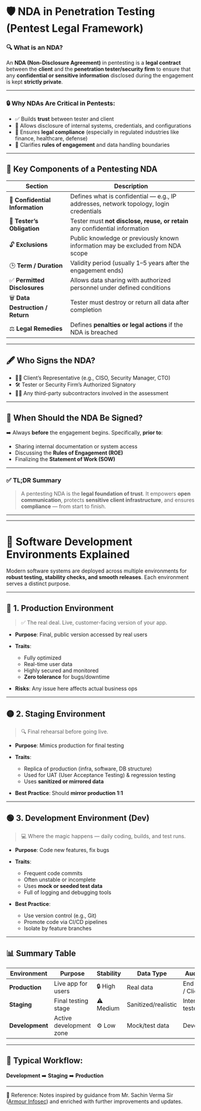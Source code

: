 
# 🛡️ NDA in Penetration Testing (Pentest Legal Framework)

### 🔍 What is an NDA?

An **NDA (Non-Disclosure Agreement)** in pentesting is a **legal contract** between the **client** and the **penetration tester/security firm** to ensure that any **confidential or sensitive information** disclosed during the engagement is kept **strictly private**.

---

### 🔒 Why NDAs Are Critical in Pentests:

* ✅ Builds **trust** between tester and client
* 🔐 Allows disclosure of internal systems, credentials, and configurations
* 📜 Ensures **legal compliance** (especially in regulated industries like finance, healthcare, defense)
* 🧭 Clarifies **rules of engagement** and data handling boundaries

---

## 📑 Key Components of a Pentesting NDA

| Section                           | Description                                                                            |
| --------------------------------- | -------------------------------------------------------------------------------------- |
| 🔐 **Confidential Information**   | Defines what is confidential — e.g., IP addresses, network topology, login credentials |
| 📜 **Tester’s Obligation**        | Tester must **not disclose, reuse, or retain** any confidential information            |
| 🔓 **Exclusions**                 | Public knowledge or previously known information may be excluded from NDA scope        |
| 🕒 **Term / Duration**            | Validity period (usually 1–5 years after the engagement ends)                          |
| ✅ **Permitted Disclosures**       | Allows data sharing with authorized personnel under defined conditions                 |
| 🗑️ **Data Destruction / Return** | Tester must destroy or return all data after completion                                |
| ⚖️ **Legal Remedies**             | Defines **penalties or legal actions** if the NDA is breached                          |

---

## 🖋️ Who Signs the NDA?

* 🧑‍💼 Client’s Representative (e.g., CISO, Security Manager, CTO)
* 🛠️ Tester or Security Firm’s Authorized Signatory
* 🧑‍💻 Any third-party subcontractors involved in the assessment

---

## 📅 When Should the NDA Be Signed?

➡️ Always **before** the engagement begins.
Specifically, **prior to**:

* Sharing internal documentation or system access
* Discussing the **Rules of Engagement (ROE)**
* Finalizing the **Statement of Work (SOW)**

---

### ✅ TL;DR Summary

> A pentesting NDA is the **legal foundation of trust**.
> It empowers **open communication**, protects **sensitive client infrastructure**, and ensures **compliance** — from start to finish.

---
---
# 🧪 Software Development Environments Explained

Modern software systems are deployed across multiple environments for **robust testing, stability checks, and smooth releases**. Each environment serves a distinct purpose.

---

## 🔵 1. Production Environment

> ✅ The real deal. Live, customer-facing version of your app.

* **Purpose**: Final, public version accessed by real users
* **Traits**:

  * Fully optimized
  * Real-time user data
  * Highly secured and monitored
  * **Zero tolerance** for bugs/downtime
* **Risks**: Any issue here affects actual business ops

---

## 🟡 2. Staging Environment

> 🔍 Final rehearsal before going live.

* **Purpose**: Mimics production for final testing
* **Traits**:

  * Replica of production (infra, software, DB structure)
  * Used for UAT (User Acceptance Testing) & regression testing
  * Uses **sanitized or mirrored data**
* **Best Practice**: Should **mirror production 1:1**

---

## 🟢 3. Development Environment (Dev)

> 💻 Where the magic happens — daily coding, builds, and test runs.

* **Purpose**: Code new features, fix bugs
* **Traits**:

  * Frequent code commits
  * Often unstable or incomplete
  * Uses **mock or seeded test data**
  * Full of logging and debugging tools
* **Best Practice**:

  * Use version control (e.g., Git)
  * Promote code via CI/CD pipelines
  * Isolate by feature branches

---

## 📊 Summary Table

| **Environment** | **Purpose**             | **Stability** | **Data Type**       | **Audience**        |
| --------------- | ----------------------- | ------------- | ------------------- | ------------------- |
| **Production**  | Live app for users      | 🔒 High       | Real data           | End-users / Clients |
| **Staging**     | Final testing stage     | ⚠️ Medium     | Sanitized/realistic | Internal testers    |
| **Development** | Active development zone | ⚙️ Low        | Mock/test data      | Developers          |

---

## 🚀 Typical Workflow:

**Development** ➡️ **Staging** ➡️ **Production**

---

📖 Reference: Notes inspired by guidance from Mr. Sachin Verma Sir ([Armour Infosec](https://www.armourinfosec.com/)) and enriched with further improvements and updates.
